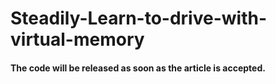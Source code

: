 # Steadily-Learn-to-drive-with-virtual-memory
#### The code will be released as soon as the article is accepted.
